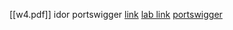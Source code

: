 [[w4.pdf]] 
idor portswigger [link](https://medium.com/infosecmatrix/23-6-lab-insecure-direct-object-references-2023-dfd4a9f3eeb3)
[lab link](https://portswigger.net/web-security/access-control/lab-insecure-direct-object-references)
[portswigger](https://portswigger.net/web-security/access-control)

